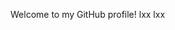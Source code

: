 <!--
 * @Author: adidi793 linboyi@163.com
 * @Date: 2024-11-22 16:33:21
 * @LastEditors: adidi793 linboyi@163.com
 * @LastEditTime: 2024-11-23 09:42:50
 * @FilePath: \skills-introduction-to-github\PROFILE.md
 * @Description: 这是默认设置,请设置`customMade`, 打开koroFileHeader查看配置 进行设置: https://github.com/OBKoro1/koro1FileHeader/wiki/%E9%85%8D%E7%BD%AE
-->
Welcome to my GitHub profile!
lxx
lxx